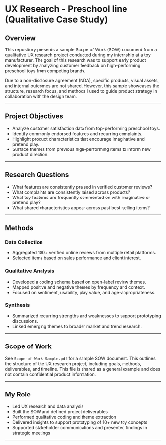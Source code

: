 # UX Research - Preschool line (Qualitative Case Study)

## Overview

This repository presents a sample Scope of Work (SOW) document from a qualitative UX research project conducted during my internship at a toy manufacturer. The goal of this research was to support early product development by analyzing customer feedback on high-performing preschool toys from competing brands.

Due to a non-disclosure agreement (NDA), specific products, visual assets, and internal outcomes are not shared. However, this sample showcases the structure, research focus, and methods I used to guide product strategy in collaboration with the design team.

---

## Project Objectives

- Analyze customer satisfaction data from top-performing preschool toys.
- Identify commonly endorsed features and recurring complaints.
- Highlight product characteristics that encourage imaginative and pretend play.
- Surface themes from previous high-performing items to inform new product direction.

---

## Research Questions

- What features are consistently praised in verified customer reviews?
- What complaints are consistently raised across products?
- What toy features are frequently commented on with imaginative or pretend play?
- What shared characteristics appear across past best-selling items?

---

## Methods

### Data Collection
- Aggregated 100+ verified online reviews from multiple retail platforms.
- Selected items based on sales performance and client interest.

### Qualitative Analysis
- Developed a coding schema based on open-label review themes.
- Mapped positive and negative themes by frequency and context.
- Focused on sentiment, usability, play value, and age-appropriateness.

### Synthesis
- Summarized recurring strengths and weaknesses to support prototyping discussions.
- Linked emerging themes to broader market and trend research.

---

## Scope of Work

See `Scope-of-Work-Sample.pdf` for a sample SOW document. This outlines the structure of the UX research project, including goals, methods, deliverables, and timeline. This file is shared as a general example and does not contain confidential product information.

---

## My Role

- Led UX research and data analysis
- Built the SOW and defined project deliverables
- Performed qualitative coding and theme extraction
- Delivered insights to support prototyping of 10+ new toy concepts
- Supported stakeholder communications and presented findings in strategic meetings

---
